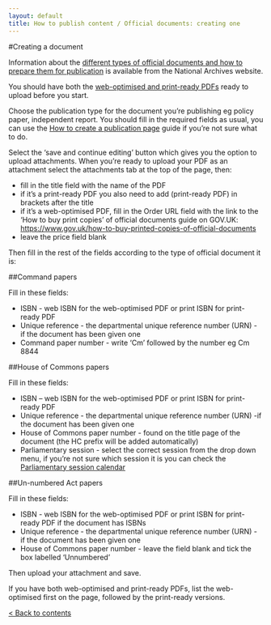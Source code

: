 ```yaml
---
layout: default
title: How to publish content / Official documents: creating one
---
```


#Creating a document

Information about the [different types of official documents and how to prepare them for publication](http://nationalarchives.gov.uk/information-management/our-services/types-of-parliamentary-papers.htm) is available from the National Archives website.
 
You should have both the [web-optimised and print-ready PDFs](http://nationalarchives.gov.uk/information-management/our-services/publishing-parliamentary-papers.htm) ready to upload before you start.
 
Choose the publication type for the document you’re publishing eg policy paper, independent report. You should fill in the required fields as usual, you can use the 
[How to create a publication page](http://www.google.com/url?q=http%3A%2F%2Falphagov.github.io%2Finside-government-admin-guide%2Fcreating-documents%2Fcreate-a-new-doc.html&sa=D&sntz=1&usg=AFQjCNGgbHIDA4xQUz-A9dZxgpnBknlLRQ) guide if you’re not sure what to do.

Select the ‘save and continue editing’ button which gives you the option to upload attachments. When you’re ready to upload your PDF as an attachment select the attachments tab at the top of the page, then:

* fill in the title field with the name of the PDF
* if it’s a print-ready PDF you also need to add (print-ready PDF) in brackets after the title
* if it’s a web-optimised PDF, fill in the Order URL field with the link to the ‘How to buy print copies’ of official documents guide on GOV.UK: https://www.gov.uk/how-to-buy-printed-copies-of-official-documents
* leave the price field blank

Then fill in the rest of the fields according to the type of official document it is:

##Command papers

Fill in these fields:

* ISBN - web ISBN for the web-optimised PDF or print ISBN for print-ready PDF
* Unique reference - the departmental unique reference number (URN) - if the document has been given one
* Command paper number - write ‘Cm’ followed by the number eg Cm 8844

##House of Commons papers

Fill in these fields:

* ISBN – web ISBN for the web-optimised PDF or print ISBN for print-ready PDF
* Unique reference - the departmental unique reference number (URN)  -if the document has been given one
* House of Commons paper number - found on the title page of the document (the HC prefix will be added automatically)
* Parliamentary session - select the correct session from the drop down menu, if you’re not sure which session it is you can check the [Parliamentary session calendar](http://www.google.com/url?q=http%3A%2F%2Fwww.parliament.uk%2Fabout%2Ffaqs%2Fhouse-of-commons-faqs%2Fbusiness-faq-page%2Frecess-dates%2F&sa=D&sntz=1&usg=AFQjCNGbLsQQzh-IXQOutEVUQAXDqn9hkA)

##Un-numbered Act papers

Fill in these fields:

* ISBN  - web ISBN for the web-optimised PDF or print ISBN for print-ready PDF  if the document has ISBNs
* Unique reference - the departmental unique reference number (URN) - if the document has been given one
* House of Commons paper number - leave the field blank and tick the box labelled ‘Unnumbered’

Then upload your attachment and save.
 
If you have both web-optimised and print-ready PDFs, list the web-optimised first on the page, followed by the print-ready versions.

[< Back to contents](http://alphagov.github.io/inside-government-admin-guide/)


